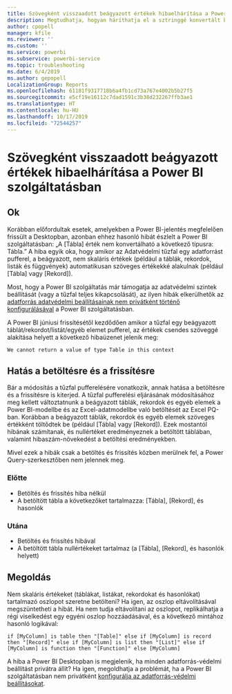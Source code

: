 ```yaml
---
title: Szövegként visszaadott beágyazott értékek hibaelhárítása a Power BI szolgáltatásban
description: Megtudhatja, hogyan háríthatja el a sztringgé konvertált beágyazott értékek hibáját helytelen adatforrás-védelmi beállítások használatakor
author: cpopell
manager: kfile
ms.reviewer: ''
ms.custom: ''
ms.service: powerbi
ms.subservice: powerbi-service
ms.topic: troubleshooting
ms.date: 6/4/2019
ms.author: gepopell
LocalizationGroup: Reports
ms.openlocfilehash: 61181f9317718b6a4fb1cd73a767e4002b5b27f5
ms.sourcegitcommit: e5cf19e16112c7dad1591c3b38d232267ffb3ae1
ms.translationtype: HT
ms.contentlocale: hu-HU
ms.lasthandoff: 10/17/2019
ms.locfileid: "72544257"
---
```

# <a name="troubleshooting-nested-values-returned-as-text-in-power-bi-service"></a>Szövegként visszaadott beágyazott értékek hibaelhárítása a Power BI szolgáltatásban

## <a name="cause"></a>Ok

Korábban előfordultak esetek, amelyekben a Power BI-jelentés megfelelően frissült a Desktopban, azonban ehhez hasonló hibát észlelt a Power BI szolgáltatásban: „A [Tábla] érték nem konvertálható a következő típusra: Tábla.” A hiba egyik oka, hogy amikor az Adatvédelmi tűzfal egy adatforrást pufferel, a beágyazott, nem skaláris értékek (például a táblák, rekordok, listák és függvények) automatikusan szöveges értékekké alakulnak (például [Tábla] vagy [Rekord]).

Most, hogy a Power BI szolgáltatás már támogatja az adatvédelmi szintek beállítását (vagy a tűzfal teljes kikapcsolását), az ilyen hibák elkerülhetők az [adatforrás adatvédelmi beállításainak nem privátként történő konfigurálásával](https://powerbi.microsoft.com/en-us/blog/privacy-levels-for-cloud-data-sources/) a Power BI szolgáltatásban.

A Power BI júniusi frissítésétől kezdődően amikor a tűzfal egy beágyazott táblát/rekordot/listát/egyéb elemet pufferel, az értékek csendes szöveggé alakítása helyett a következő hibaüzenet jelenik meg: 

`We cannot return a value of type Table in this context`

## <a name="effect-on-loadrefresh"></a>Hatás a betöltésre és a frissítésre

Bár a módosítás a tűzfal pufferelésére vonatkozik, annak hatása a betöltésre és a frissítésre is kiterjed. A tűzfal pufferelési eljárásának módosításához meg kellett változtatnunk a beágyazott táblák, rekordok és egyéb elemek a Power BI-modellbe és az Excel-adatmodellbe való betöltését az Excel PQ-ban. Korábban a beágyazott táblák, rekordok és egyéb elemek szöveges értékként töltődtek be (például [Tábla] vagy [Rekord]). Ezek mostantól hibának számítanak, és nullértéket eredményeznek a betöltött táblában, valamint hibaszám-növekedést a betöltési eredményekben.

Mivel ezek a hibák csak a betöltés és frissítés közben merülnek fel, a Power Query-szerkesztőben nem jelennek meg.

### <a name="before"></a>Előtte

- Betöltés és frissítés hiba nélkül
- A betöltött tábla a következőket tartalmazza: [Tábla], [Rekord], és hasonlók
 

### <a name="after"></a>Utána

- Betöltés és frissítés hibával
- A betöltött tábla nullértékeket tartalmaz (a [Tábla], [Rekord], és hasonlók helyett)
 

## <a name="resolution"></a>Megoldás

Nem skaláris értékeket (táblákat, listákat, rekordokat és hasonlókat) tartalmazó oszlopot szeretne betölteni?
Ha igen, az oszlop eltávolításával megszüntetheti a hibát.
Ha nem tudja eltávolítani az oszlopot, replikálhatja a régi viselkedést egy egyéni oszlop hozzáadásával, és a következő mintához hasonló logikával:

`if [MyColumn] is table then "[Table]" else if [MyColumn] is record then "[Record]" else if [MyColumn] is list then "[List]" else if [MyColumn] is function then "[Function]" else [MyColumn]`

A hiba a Power BI Desktopban is megjelenik, ha minden adatforrás-védelmi beállítást privátra állít?
Ha igen, megoldhatja a problémát, ha a Power BI szolgáltatásban nem privátként [konfigurálja az adatforrás-védelmi beállításokat](https://powerbi.microsoft.com/en-us/blog/privacy-levels-for-cloud-data-sources/).
